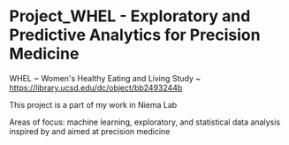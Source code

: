 # Project_WHEL - Exploratory and Predictive Analytics for Precision Medicine
WHEL ~ Women's Healthy Eating and Living Study ~ https://library.ucsd.edu/dc/object/bb2493244b

This project is a part of my work in Niema Lab 

Areas of focus: machine learning, exploratory, and statistical data analysis inspired by and aimed at precision medicine
